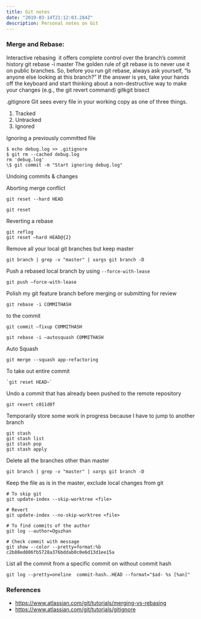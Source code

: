 ```yaml
---
title: Git notes
date: "2019-03-14T21:12:03.284Z"
description: Personal notes on Git
---
```


### Merge and Rebase:

Interactive rebasing
 it offers complete control over the branch’s commit history
git rebase -i master
The golden rule of git rebase is to never use it on public branches.
So, before you run git rebase, always ask yourself, “Is anyone else looking at this branch?” If the answer is yes, take your hands off the keyboard and start thinking about a non-destructive way to make your changes (e.g., the git revert command)
gitkgit bisect

.gitignore
Git sees every file in your working copy as one of three things.

1. Tracked
2. Untracked
3. Ignored

Ignoring a previously committed file

```
$ echo debug.log >> .gitignore
$ git rm --cached debug.log
rm 'debug.log'
\$ git commit -m "Start ignoring debug.log"
```

Undoing commits & changes

Aborting merge conflict

```
git reset --hard HEAD

git reset
```

Reverting a rebase

```
git reflog
git reset —hard HEAD@{2}
```

Remove all your local git branches but keep master

```
git branch | grep -v "master" | xargs git branch -D
```

Push a rebased local branch by using `--force-with-lease`

```
git push —force-with-lease
```

Polish my git feature branch before merging or submitting for review

```
git rebase -i COMMITHASH
```

to the commit

```
git commit —fixup COMMITHASH
```

```
git rebase -i —autosquash COMMITHASH
```

Auto Squash

```
git merge --squash app-refactoring
```

To take out entire commit

```
`git reset HEAD~`
```

Undo a commit that has already been pushed to the remote repository

```
git revert c011d0f
```

Temporarily store some work in progress because I have to jump to another branch

```
git stash
git stash list
git stash pop
git stash apply
```

Delete all the branches other than master

```
git branch | grep -v "master" | xargs git branch -D
```

Keep the file as is in the master, exclude local changes from git

```
# To skip git
git update-index --skip-worktree <file>

# Revert
git update-index --no-skip-worktree <file>
```

```
# To find commits of the author
git log --author=Oguzhan

# Check commit with message
git show --color --pretty=format:%b c2b88ed806fb5728a376bddab0c0e6d13d1ee15a

```

List all the commit from a specific commit on without commit hash

```
git log --pretty=oneline  commit-hash..HEAD --format="$ad- %s [%an]"
```

### References

- https://www.atlassian.com/git/tutorials/merging-vs-rebasing
- https://www.atlassian.com/git/tutorials/gitignore
